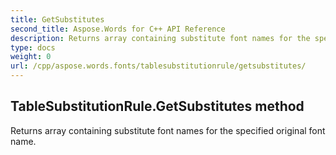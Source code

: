 ```yaml
---
title: GetSubstitutes
second_title: Aspose.Words for C++ API Reference
description: Returns array containing substitute font names for the specified original font name. 
type: docs
weight: 0
url: /cpp/aspose.words.fonts/tablesubstitutionrule/getsubstitutes/
---
```

## TableSubstitutionRule.GetSubstitutes method


Returns array containing substitute font names for the specified original font name.

